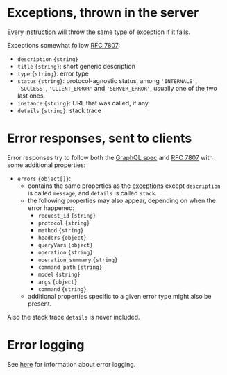 # Exceptions, thrown in the server

Every [instruction](usage.md#instructions) will throw the same type of
exception if it fails.

Exceptions somewhat follow [RFC 7807](https://tools.ietf.org/rfc/rfc7807.txt):
  - `description` `{string}`
  - `title` `{string}`: short generic description
  - `type` `{string}`: error type
  - `status` `{string}`: protocol-agnostic status, among `'INTERNALS'`,
    `'SUCCESS'`, `'CLIENT_ERROR'` and `'SERVER_ERROR'`, usually one of the
    two last ones.
  - `instance` `{string}`: URL that was called, if any
  - `details` `{string}`: stack trace

# Error responses, sent to clients

Error responses try to follow both the
[GraphQL spec](https://facebook.github.io/graphql/#sec-Errors) and
[RFC 7807](https://tools.ietf.org/rfc/rfc7807.txt) with some
additional properties:
  - `errors` `{object[]}`:
    - contains the same properties as the [exceptions](#exceptions)
      except `description` is called `message`, and `details` is called `stack`.
    - the following properties may also appear, depending on when
      the error happened:
      - `request_id` `{string}`
      - `protocol` `{string}`
      - `method` `{string}`
      - `headers` `{object}`
      - `queryVars` `{object}`
      - `operation` `{string}`
      - `operation_summary` `{string}`
      - `command_path` `{string}`
      - `model` `{string}`
      - `args` `{object}`
      - `command` `{string}`
    - additional properties specific to a given error type might also be
      present.

Also the stack trace `details` is never included.

# Error logging

See [here](events.md#error-information) for information about error logging.
